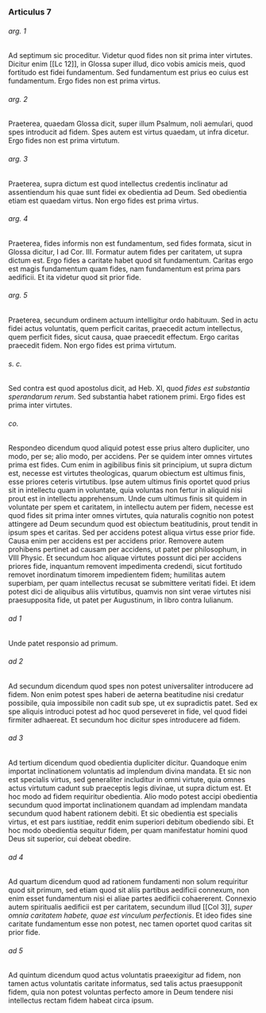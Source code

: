 ### Articulus 7

###### arg. 1
Ad septimum sic proceditur. Videtur quod fides non sit prima inter virtutes. Dicitur enim [[Lc 12]], in Glossa super illud, dico vobis amicis meis, quod fortitudo est fidei fundamentum. Sed fundamentum est prius eo cuius est fundamentum. Ergo fides non est prima virtus.

###### arg. 2
Praeterea, quaedam Glossa dicit, super illum Psalmum, noli aemulari, quod spes introducit ad fidem. Spes autem est virtus quaedam, ut infra dicetur. Ergo fides non est prima virtutum.

###### arg. 3
Praeterea, supra dictum est quod intellectus credentis inclinatur ad assentiendum his quae sunt fidei ex obedientia ad Deum. Sed obedientia etiam est quaedam virtus. Non ergo fides est prima virtus.

###### arg. 4
Praeterea, fides informis non est fundamentum, sed fides formata, sicut in Glossa dicitur, I ad Cor. III. Formatur autem fides per caritatem, ut supra dictum est. Ergo fides a caritate habet quod sit fundamentum. Caritas ergo est magis fundamentum quam fides, nam fundamentum est prima pars aedificii. Et ita videtur quod sit prior fide.

###### arg. 5
Praeterea, secundum ordinem actuum intelligitur ordo habituum. Sed in actu fidei actus voluntatis, quem perficit caritas, praecedit actum intellectus, quem perficit fides, sicut causa, quae praecedit effectum. Ergo caritas praecedit fidem. Non ergo fides est prima virtutum.

###### s. c.
Sed contra est quod apostolus dicit, ad Heb. XI, quod *fides est substantia sperandarum rerum*. Sed substantia habet rationem primi. Ergo fides est prima inter virtutes.

###### co.
Respondeo dicendum quod aliquid potest esse prius altero dupliciter, uno modo, per se; alio modo, per accidens. Per se quidem inter omnes virtutes prima est fides. Cum enim in agibilibus finis sit principium, ut supra dictum est, necesse est virtutes theologicas, quarum obiectum est ultimus finis, esse priores ceteris virtutibus. Ipse autem ultimus finis oportet quod prius sit in intellectu quam in voluntate, quia voluntas non fertur in aliquid nisi prout est in intellectu apprehensum. Unde cum ultimus finis sit quidem in voluntate per spem et caritatem, in intellectu autem per fidem, necesse est quod fides sit prima inter omnes virtutes, quia naturalis cognitio non potest attingere ad Deum secundum quod est obiectum beatitudinis, prout tendit in ipsum spes et caritas. Sed per accidens potest aliqua virtus esse prior fide. Causa enim per accidens est per accidens prior. Removere autem prohibens pertinet ad causam per accidens, ut patet per philosophum, in VIII Physic. Et secundum hoc aliquae virtutes possunt dici per accidens priores fide, inquantum removent impedimenta credendi, sicut fortitudo removet inordinatum timorem impedientem fidem; humilitas autem superbiam, per quam intellectus recusat se submittere veritati fidei. Et idem potest dici de aliquibus aliis virtutibus, quamvis non sint verae virtutes nisi praesupposita fide, ut patet per Augustinum, in libro contra Iulianum.

###### ad 1
Unde patet responsio ad primum.

###### ad 2
Ad secundum dicendum quod spes non potest universaliter introducere ad fidem. Non enim potest spes haberi de aeterna beatitudine nisi credatur possibile, quia impossibile non cadit sub spe, ut ex supradictis patet. Sed ex spe aliquis introduci potest ad hoc quod perseveret in fide, vel quod fidei firmiter adhaereat. Et secundum hoc dicitur spes introducere ad fidem.

###### ad 3
Ad tertium dicendum quod obedientia dupliciter dicitur. Quandoque enim importat inclinationem voluntatis ad implendum divina mandata. Et sic non est specialis virtus, sed generaliter includitur in omni virtute, quia omnes actus virtutum cadunt sub praeceptis legis divinae, ut supra dictum est. Et hoc modo ad fidem requiritur obedientia. Alio modo potest accipi obedientia secundum quod importat inclinationem quandam ad implendam mandata secundum quod habent rationem debiti. Et sic obedientia est specialis virtus, et est pars iustitiae, reddit enim superiori debitum obediendo sibi. Et hoc modo obedientia sequitur fidem, per quam manifestatur homini quod Deus sit superior, cui debeat obedire.

###### ad 4
Ad quartum dicendum quod ad rationem fundamenti non solum requiritur quod sit primum, sed etiam quod sit aliis partibus aedificii connexum, non enim esset fundamentum nisi ei aliae partes aedificii cohaererent. Connexio autem spiritualis aedificii est per caritatem, secundum illud [[Col 3]], *super omnia caritatem habete, quae est vinculum perfectionis*. Et ideo fides sine caritate fundamentum esse non potest, nec tamen oportet quod caritas sit prior fide.

###### ad 5
Ad quintum dicendum quod actus voluntatis praeexigitur ad fidem, non tamen actus voluntatis caritate informatus, sed talis actus praesupponit fidem, quia non potest voluntas perfecto amore in Deum tendere nisi intellectus rectam fidem habeat circa ipsum.

